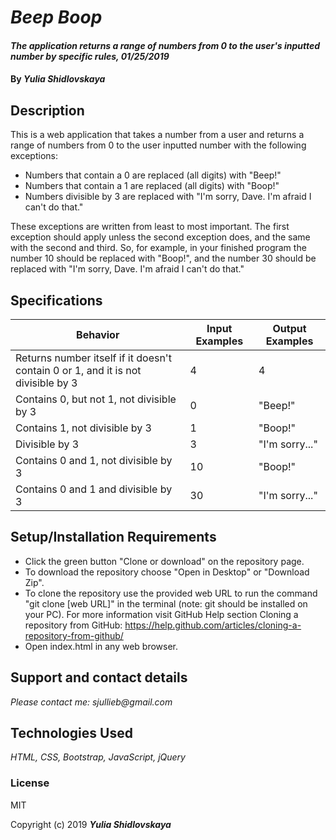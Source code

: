 # _Beep Boop_
#### _The application returns a range of numbers from 0 to the user's inputted number by specific rules, 01/25/2019_
#### By _**Yulia Shidlovskaya**_
## Description
This is a web application that takes a number from a user and returns a range of numbers from 0 to the user inputted number with the following exceptions:

* Numbers that contain a 0 are replaced (all digits) with "Beep!"
* Numbers that contain a 1 are replaced (all digits) with "Boop!"
* Numbers divisible by 3 are replaced with "I'm sorry, Dave. I'm afraid I can't do that."

These exceptions are written from least to most important. The first exception should apply unless the second exception does, and the same with the second and third. So, for example, in your finished program the number 10 should be replaced with "Boop!", and the number 30 should be replaced with "I'm sorry, Dave. I'm afraid I can't do that."

## Specifications
| Behavior                            | Input Examples | Output Examples  |
|-------------------------------------|----------------|------------------|
| Returns number itself if it doesn't contain 0 or 1, and it is not divisible by 3                             | 4              | 4                |
| Contains 0, but not 1, not divisible by 3                          | 0              | "Beep!"          |
| Contains 1, not divisible by 3                          | 1              | "Boop!"          |
| Divisible by 3                       | 3              | "I'm sorry..."   |
| Contains 0 and 1, not divisible by 3                    | 10             | "Boop!"          |
| Contains 0 and 1 and divisible by 3 | 30             | "I'm sorry..."   |

## Setup/Installation Requirements

* Click the green button "Clone or download" on the repository page.
* To download the repository choose "Open in Desktop" or "Download Zip".
* To clone the repository use the provided web URL to run the command "git clone [web URL]" in the terminal
(note: git should be installed on your PC).  For more information visit GitHub Help section Cloning a repository from GitHub:
https://help.github.com/articles/cloning-a-repository-from-github/
* Open index.html in any web browser.

## Support and contact details

_Please contact me: sjullieb@gmail.com_

## Technologies Used

_HTML, CSS, Bootstrap, JavaScript, jQuery_

### License
MIT

Copyright (c) 2019 **_Yulia Shidlovskaya_**
